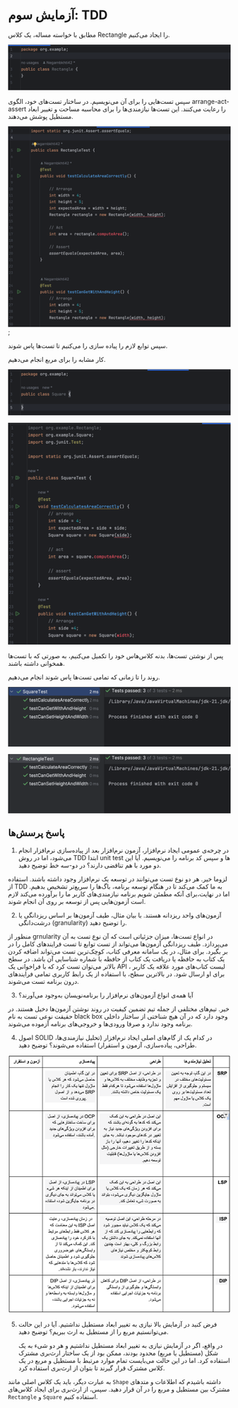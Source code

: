 # آزمایش سوم: TDD

مطابق با خواسته مساله، یک کلاس Rectangle را ایجاد می‌کنیم.

![rectangle class](./assets/Screen%20Shot%202023-11-13%20at%2010.13.09%20PM.png)

سپس تست‌هایی را برای آن می‌نویسیم. در ساختار تست‌های خود، الگوی arrange-act-assert را رعایت می‌کنند. این تست‌ها نیازمندی‌ها را برای محاسبه مساحت و تغییر ابعاد مستطیل پوشش می‌دهند.

![rectanlge tests](./assets/Screen%20Shot%202023-11-13%20at%2010.03.09%20PM.png);

سپس توابع لازم را پیاده سازی را می‌کنیم تا تست‌ها پاس شوند.

کار مشابه را برای مربع انجام می‌دهیم.

![square class](./assets/Screen%20Shot%202023-11-13%20at%2010.16.23%20PM.png)

![square tests](./assets/Screen%20Shot%202023-11-13%20at%2010.21.06%20PM.png)

پس از نوشتن تست‌ها، بدنه کلاس‌هاس خود را تکمیل می‌کنیم، به صورتی که با تست‌ها همخوانی داشته باشند.

روند را تا زمانی که تمامی تست‌ها پاس شوند انجام می‌دهیم.

![rectangle test pass](./assets/Screen%20Shot%202023-11-13%20at%2011.58.37%20PM.png)

![square test pass](./assets/Screen%20Shot%202023-11-13%20at%2011.58.46%20PM.png)

## پاسخ پرسش‌ها

1. در چرخه‌ی عمومی ایجاد نرم‌افزار، آزمون نرم‌افزار بعد از پیاده‌سازی نرم‌افزار انجام می‌شود، اما در روش TDD ابتدا unit test ها و سپس کد برنامه را می‌نویسیم. آیا این دو مورد با هم تناقضی دارند؟ در دو-سه خط توضیح دهید.

لزوما خیر. هر دو نوع تست می‌توانند در توسعه یک نرم‌افزار وجود داشته باشند. استفاده از TDD به ما کمک می‌کند تا در هنگام توسعه برنامه، باگ‌ها را سریع‌تر تشخیص بدهیم. اما در نهایت،‌برای آنکه مطمئن شویم برنامه نیازمندی‌های کاربر ما را برآورده می‌کند لازم است آزمون‌هایی پس از توسعه بر روی آن انجام شوند.

2. آزمون‌های واحد ریزدانه هستند. با بیان مثال، طیف آزمون‌ها بر اساس ریزدانگی یا درشت‌دانگی (granularity) را توضیح دهید.

منظور از grnularity در انواع تست‌ها، میزان جزئیاتی است که آن نوع تست به آن می‌پردازد. طیف ریزدانگی آزمون‌ها می‌تواند از تست توابع تا تست فرایندهای کامل را در بر بگیرد. برای مثال، در یک سامانه معرفی کتاب، کوچک‌ترین تست می‌تواند اضافه کردن یک کتاب به حافظه یا دریافت یک کتاب از حافظه با شماره شناسایی آن باشد. در سطح بالاتر می‌توان تست کرد که با فراخوانی یک API ، لیست کتاب‌های مورد علاقه یک کاربر برای او ارسال شود. در بالاترین سطح، با استفاده از یک رابط کاربری تمامی فرایند‌های درون برنامه تست می‌شوند.

3. آیا همه‌ی انواع آزمون‌های نرم‌افزار را برنامه‌نویسان به‌وجود می‌آورند؟

خیر. تیم‌های مختلفی از جمله تیم تضمین کیفیت در روند نوشتن آزمون‌ها دخیل هستند. در حقیقت نوعی تست به نام black box وجود دارد که در آن هیچ شناختی از ساختار داخلی برنامه وجود ندارد و صرفا ورودی‌ها و خروجی‌های برنامه آزموده می‌شوند.

4. اصول SOLID در کدام یک از گام‌های اصلی ایجاد نرم‌افزار (تحلیل نیازمندی‌ها، طراحی، پیاده‌سازی، آزمون و استقرار) استفاده می‌شوند؟ توضیح دهید.

![question4](./assets/question4.jpg)

5. فرض کنید در آزمایش بالا نیازی به تغییر ابعاد مستطیل نداشتیم. آیا در این حالت می‌توانستیم مربع را از مستطیل به ارث ببریم؟ توضیح دهید.

   در واقع، اگر در آزمایش نیازی به تغییر ابعاد مستطیل نداشتیم و هر دو شیء به یک شکل (مستطیل یا مربع) محدود بودند، ممکن بود از یک ساختار ارث‌بری مشترک استفاده کرد. اما در این حالت می‌بایست تمام موارد مرتبط با مستطیل و مربع در یک کلاس مشترک قرار گیرند تا بتوان از ارث‌بری استفاده کرد.

به عبارت دیگر، باید یک کلاس اصلی مانند `Shape` داشته باشیدم که اطلاعات و متدهای مشترک بین مستطیل و مربع را در آن قرار دهید. سپس، از ارث‌بری برای ایجاد کلاس‌های `Rectangle` و `Square` استفاده کنیم.

